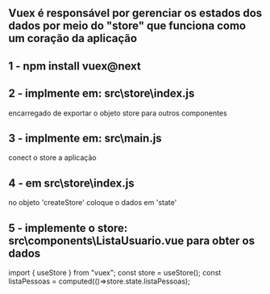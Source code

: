 ## Vuex é responsável por gerenciar os estados dos dados por meio do "store" que  funciona como um coração da aplicação

## 1 - npm install vuex@next

## 2 - implmente em: src\store\index.js
encarregado de exportar o objeto store para outros componentes

## 3 - implmente em: src\main.js
conect o store a aplicação

## 4 -  em src\store\index.js
no objeto 'createStore' coloque o dados em 'state'

## 5 - implemente o store: src\components\ListaUsuario.vue para obter os dados
import { useStore } from "vuex";
const store = useStore();
const listaPessoas = computed(()=>store.state.listaPessoas);
